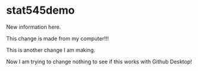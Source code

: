 # stat545demo

New information here.

This change is made from my computer!!!

This is another change I am making.

Now I am trying to change nothing to see if this works with Github Desktop!
